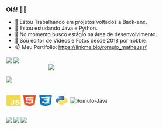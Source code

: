 ### Olá! 👋👋

- 🔭 Estou Trabalhando em projetos voltados a Back-end.
- 🌱 Estou estudando Java e Python.
- 💼 No momento busco estágio na área de desenvolvimento.
- 🎨 Sou editor de Videos e Fotos desde 2018 por hobbie.
- 📫 Meu Portifolio: https://linkme.bio/romulo_matheuss/

<div class="flex flex-wrap">
 <div justify="center"><img float="center" width="45%" float="center" src="https://github-readme-stats.vercel.app/api?username=Romulomdr&theme=vue-dark&hide_border=false&include_all_commits=false&count_private=false">
   <img width = "35.5%" src="https://github-readme-stats.vercel.app/api/top-langs/?username=Romulomdr&theme=vue-dark&hide_border=false&include_all_commits=false&count_private=false&layout=compact">
 </div>
</div> 

<div>
  <span>ㅤㅤㅤㅤㅤㅤㅤㅤㅤ</span><img width = "54%" src="https://github-readme-streak-stats.herokuapp.com/?user=Romulomdr&theme=vue-dark&hide_border=false">
</div>

[![](https://visitcount.itsvg.in/api?id=Romulomdr&icon=5&color=0)](https://visitcount.itsvg.in)

<div style="display: inline_block"><br>
  <img align="center" alt="Romulo-Js" height="30" width="40" src="https://raw.githubusercontent.com/devicons/devicon/master/icons/javascript/javascript-plain.svg">
  <img align="center" alt="Romulo-HTML" height="30" width="40" src="https://raw.githubusercontent.com/devicons/devicon/master/icons/html5/html5-original.svg">
  <img align="center" alt="Romulo-CSS" height="30" width="40" src="https://raw.githubusercontent.com/devicons/devicon/master/icons/css3/css3-original.svg">
  <img align="center" alt="Romulo-Python" height="30" width="40" src="https://raw.githubusercontent.com/devicons/devicon/master/icons/python/python-original.svg">
  <img align="center" alt="Romulo-Java" height="30" width="40" src="https://www.svgrepo.com/show/184143/java.svg">
</div>
</div>

  ##
 
<div> 
<div> 
  <a href="https://instagram.com/romulo_matheuss/" target="_blank"><img src="https://img.shields.io/badge/-Instagram-%23E4405F?style=for-the-badge&logo=instagram&logoColor=white" target="_blank"></a>
  <a href = "mailto:romulomatheus31@gmail.com"><img src="https://img.shields.io/badge/-Gmail-%23333?style=for-the-badge&logo=gmail&logoColor=white" target="_blank"></a>
  <a href="https://www.linkedin.com/in/romulo-dantas-4646ab192/" target="_blank"><img src="https://img.shields.io/badge/-LinkedIn-%230077B5?style=for-the-badge&logo=linkedin&logoColor=white" target="_blank"></a> 
 
 
</div>

